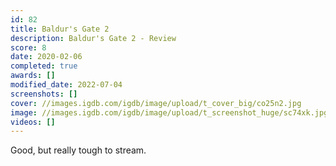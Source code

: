 ```yaml
---
id: 82
title: Baldur's Gate 2
description: Baldur's Gate 2 - Review
score: 8
date: 2020-02-06
completed: true
awards: []
modified_date: 2022-07-04
screenshots: []
cover: //images.igdb.com/igdb/image/upload/t_cover_big/co25n2.jpg
image: //images.igdb.com/igdb/image/upload/t_screenshot_huge/sc74xk.jpg
videos: []
---
```

Good, but really tough to stream.
